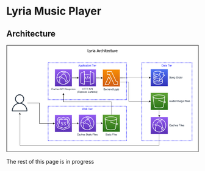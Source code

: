# Lyria Music Player

## Architecture

![Architecture Diagram](../diagrams/lyria_serverless.png)

The rest of this page is in progress
